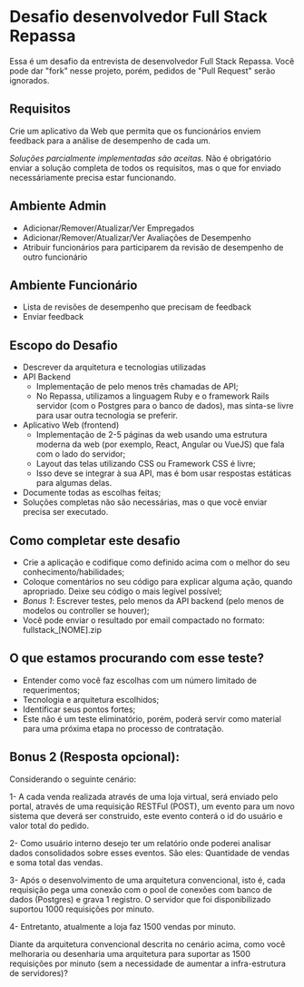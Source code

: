 # Desafio desenvolvedor Full Stack Repassa

Essa é um desafio da entrevista de desenvolvedor Full Stack Repassa. Você pode dar "fork" nesse projeto, porém,
pedidos de "Pull Request" serão ignorados.

## Requisitos

Crie um aplicativo da Web que permita que os funcionários enviem feedback para a análise de desempenho de cada um.

*Soluções parcialmente implementadas são aceitas.* Não é obrigatório enviar a solução completa de todos os requisitos, mas o que for enviado necessáriamente precisa estar funcionando.

## Ambiente Admin
* Adicionar/Remover/Atualizar/Ver Empregados
* Adicionar/Remover/Atualizar/Ver Avaliações de Desempenho
* Atribuir funcionários para participarem da revisão de desempenho de outro funcionário

## Ambiente Funcionário
* Lista de revisões de desempenho que precisam de feedback
* Enviar feedback

## Escopo do Desafio
* Descrever da arquitetura e tecnologias utilizadas
* API Backend
  * Implementação de pelo menos três chamadas de API;
  * No Repassa, utilizamos a linguagem Ruby e o framework Rails servidor (com o Postgres para o banco de dados), mas sinta-se livre para usar outra tecnologia se preferir.
* Aplicativo Web (frontend)
  * Implementação de 2-5 páginas da web usando uma estrutura moderna da web (por exemplo, React, Angular ou VueJS) que fala com o lado do servidor;
  * Layout das telas utilizando CSS ou Framework CSS é livre;
  * Isso deve se integrar à sua API, mas é bom usar respostas estáticas para algumas delas.
* Documente todas as escolhas feitas;
* Soluções completas não são necessárias, mas o que você enviar precisa ser executado.

## Como completar este desafio
* Crie a aplicação e codifique como definido acima com o melhor do seu conhecimento/habilidades;
* Coloque comentários no seu código para explicar alguma ação, quando apropriado. Deixe seu código o mais legível possível;
* *Bonus 1*: Escrever testes, pelo menos da API backend (pelo menos de modelos ou controller se houver);
* Você pode enviar o resultado por email compactado no formato: fullstack_[NOME].zip

## O que estamos procurando com esse teste?
* Entender como você faz escolhas com um número limitado de requerimentos;
* Tecnologia e arquitetura escolhidos;
* Identificar seus pontos fortes;
* Este não é um teste eliminatório, porém, poderá servir como material para uma próxima etapa no processo de contratação.

## Bonus 2 (Resposta opcional):

Considerando o seguinte cenário:

1- A cada venda realizada através de uma loja virtual, será enviado pelo portal, através de uma requisição RESTFul (POST), um evento para um novo sistema que deverá ser construido, este evento conterá o id do usuário e valor total do pedido.

2- Como usuário interno desejo ter um relatório onde poderei analisar dados consolidados sobre esses eventos. São eles: Quantidade de vendas e soma total das vendas. 

3- Após o desenvolvimento de uma arquitetura convencional, isto é, cada requisição pega uma conexão com o pool de conexões com banco de dados (Postgres) e grava 1 registro. O servidor que foi disponibilizado suportou 1000 requisições por minuto. 

4- Entretanto, atualmente a loja faz 1500 vendas por minuto. 

Diante da arquitetura convencional descrita no cenário acima, como você melhoraria ou desenharia uma arquitetura para suportar as 1500 requisições por minuto (sem a necessidade de aumentar a infra-estrutura de servidores)?

